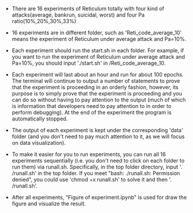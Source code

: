 <!-- @format -->

- There are 16 experiments of Reticulum totally with four kind of attacks(average, bankrun, suicidal, worst) and four Pa ratio(10%,20%,30%,33%) 
- 16 experiments are in different folder, such as 'Reti_code_average_10' means the experiment of Reticulum under average attack and Pa=10%.

- Each experiment should run the start.sh in each folder. For example, if you want to run the experiment of Reticulum under average attack and Pa=10%, you should input './start.sh' in /Reti_code_average_10.

- Each experiment will last about an hour and run for about 100 epochs. The terminal will continue to output a number of statements to prove that the experiment is proceeding in an orderly fashion, however, its purpose is to simply prove that the experiment is proceeding and you can do so without having to pay attention to the output (much of which is information that developers need to pay attention to in order to perform debugging). At the end of the experiment the program is automatically stopped.

- The output of each experiment is kept under the corresponding 'data' folder (and you don't need to pay much attention to it, as we will focus on data visualization).


- To make it easier for you to run experiments, you can run all 16 experiments sequentially (i.e. you don't need to click on each folder to run them) via runall.sh. Specifically, in the top folder directory, input '. /runall.sh' in the top folder. If you meet "bash: ./runall.sh: Permission denied", you could use 'chmod +x runall.sh' to solve it and then '. /runall.sh'.



- After all experiments, "Figure of experiment.ipynb" is used for draw the figure and visualize the result.

